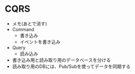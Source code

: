 # CQRS
- メモ(あとで消す)
- Command
    - 書き込み
    - イベントを書き込み
- Query
    - 読み込み
- 書き込み用と読み取り用のデータベースを分ける
- 読み取り用のDBには、Pub/Subを使ってデータを同期する